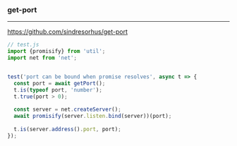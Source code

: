 ### get-port
---
https://github.com/sindresorhus/get-port

```js
// test.js
import {promisify} from 'util';
import net from 'net';


test('port can be bound when promise resolves', async t => {
  const port = await getPort();
  t.is(typeof port, 'number');
  t.true(port > 0);
  
  const server = net.createServer();
  await promisify(server.listen.bind(server))(port);
  
  t.is(server.address().port, port);
});





```

```
```

```
```


